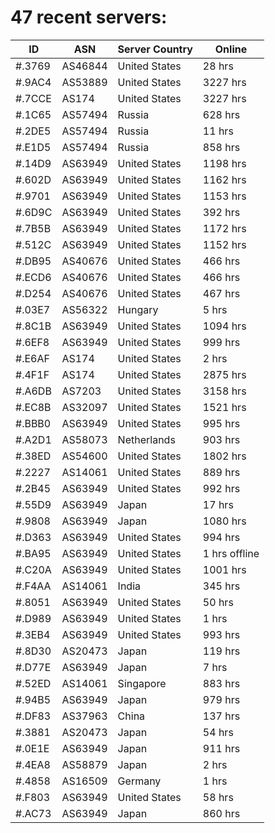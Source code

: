 # 47 recent servers:

| ID | ASN | Server Country | Online |
| ------ | ------ | ------ | ------ |
| #.3769 | AS46844 | United States | 28 hrs |
| #.9AC4 | AS53889 | United States | 3227 hrs |
| #.7CCE | AS174 | United States | 3227 hrs |
| #.1C65 | AS57494 | Russia | 628 hrs |
| #.2DE5 | AS57494 | Russia | 11 hrs |
| #.E1D5 | AS57494 | Russia | 858 hrs |
| #.14D9 | AS63949 | United States | 1198 hrs |
| #.602D | AS63949 | United States | 1162 hrs |
| #.9701 | AS63949 | United States | 1153 hrs |
| #.6D9C | AS63949 | United States | 392 hrs |
| #.7B5B | AS63949 | United States | 1172 hrs |
| #.512C | AS63949 | United States | 1152 hrs |
| #.DB95 | AS40676 | United States | 466 hrs |
| #.ECD6 | AS40676 | United States | 466 hrs |
| #.D254 | AS40676 | United States | 467 hrs |
| #.03E7 | AS56322 | Hungary | 5 hrs |
| #.8C1B | AS63949 | United States | 1094 hrs |
| #.6EF8 | AS63949 | United States | 999 hrs |
| #.E6AF | AS174 | United States | 2 hrs |
| #.4F1F | AS174 | United States | 2875 hrs |
| #.A6DB | AS7203 | United States | 3158 hrs |
| #.EC8B | AS32097 | United States | 1521 hrs |
| #.BBB0 | AS63949 | United States | 995 hrs |
| #.A2D1 | AS58073 | Netherlands | 903 hrs |
| #.38ED | AS54600 | United States | 1802 hrs |
| #.2227 | AS14061 | United States | 889 hrs |
| #.2B45 | AS63949 | United States | 992 hrs |
| #.55D9 | AS63949 | Japan | 17 hrs |
| #.9808 | AS63949 | Japan | 1080 hrs |
| #.D363 | AS63949 | United States | 994 hrs |
| #.BA95 | AS63949 | United States | 1 hrs offline |
| #.C20A | AS63949 | United States | 1001 hrs |
| #.F4AA | AS14061 | India | 345 hrs |
| #.8051 | AS63949 | United States | 50 hrs |
| #.D989 | AS63949 | United States | 1 hrs |
| #.3EB4 | AS63949 | United States | 993 hrs |
| #.8D30 | AS20473 | Japan | 119 hrs |
| #.D77E | AS63949 | Japan | 7 hrs |
| #.52ED | AS14061 | Singapore | 883 hrs |
| #.94B5 | AS63949 | Japan | 979 hrs |
| #.DF83 | AS37963 | China | 137 hrs |
| #.3881 | AS20473 | Japan | 54 hrs |
| #.0E1E | AS63949 | Japan | 911 hrs |
| #.4EA8 | AS58879 | Japan | 2 hrs |
| #.4858 | AS16509 | Germany | 1 hrs |
| #.F803 | AS63949 | United States | 58 hrs |
| #.AC73 | AS63949 | Japan | 860 hrs |


